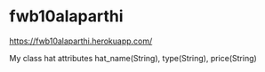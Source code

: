 # fwb10alaparthi

<https://fwb10alaparthi.herokuapp.com/>

My class hat attributes hat_name(String), type(String), price(String)